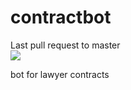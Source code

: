 # contractbot

Last pull request to master<br>
<img src="https://github.com/CyberspaceUZ/contractbot/actions/workflows/ci-cd.yml/badge.svg?branch=pull_request"><br>

bot for lawyer contracts 
